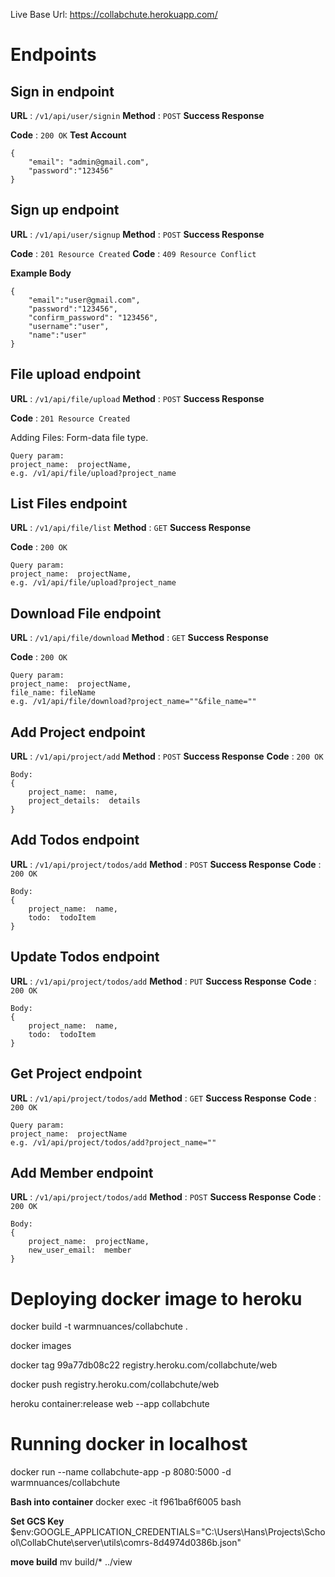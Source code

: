 Live Base Url: https://collabchute.herokuapp.com/
# Endpoints

## Sign in endpoint

**URL**  :  `/v1/api/user/signin`
**Method**  :  `POST`
**Success Response**

**Code**  :  `200 OK`
**Test Account**
```
{
	"email": "admin@gmail.com",
	"password":"123456"
}
```

## Sign up endpoint

**URL**  :  `/v1/api/user/signup`
**Method**  :  `POST`
**Success Response**

**Code**  :  `201 Resource Created`
**Code**  :  `409 Resource Conflict`

**Example Body**
```
{
	"email":"user@gmail.com",
	"password":"123456",
	"confirm_password": "123456",
	"username":"user",
	"name":"user"
}

```

## File upload endpoint

**URL**  :  `/v1/api/file/upload`
**Method**  :  `POST`
**Success Response**

**Code**  :  `201 Resource Created`

Adding Files: 
Form-data file type.
```
Query param:
project_name:  projectName,
e.g. /v1/api/file/upload?project_name
```

## List Files endpoint

**URL**  :  `/v1/api/file/list`
**Method**  :  `GET`
**Success Response**

**Code**  :  `200 OK`
```
Query param:
project_name:  projectName,
e.g. /v1/api/file/upload?project_name
```
## Download File endpoint

**URL**  :  `/v1/api/file/download`
**Method**  :  `GET`
**Success Response**

**Code**  :  `200 OK`
```
Query param:
project_name:  projectName,
file_name: fileName
e.g. /v1/api/file/download?project_name=""&file_name=""
```

## Add Project endpoint

**URL**  :  `/v1/api/project/add`
**Method**  :  `POST`
**Success Response**
**Code**  :  `200 OK`
```
Body: 
{
	project_name:  name,
	project_details:  details
}

```
## Add Todos endpoint

**URL**  :  `/v1/api/project/todos/add`
**Method**  :  `POST`
**Success Response**
**Code**  :  `200 OK`
```
Body: 
{
	project_name:  name,
	todo:  todoItem
}
```

## Update Todos endpoint

**URL**  :  `/v1/api/project/todos/add`
**Method**  :  `PUT`
**Success Response**
**Code**  :  `200 OK`
```
Body: 
{
	project_name:  name,
	todo:  todoItem
}
```
## Get Project endpoint

**URL**  :  `/v1/api/project/todos/add`
**Method**  :  `GET`
**Success Response**
**Code**  :  `200 OK`
```
Query param: 
project_name:  projectName
e.g. /v1/api/project/todos/add?project_name=""
```
## Add Member endpoint

**URL**  :  `/v1/api/project/todos/add`
**Method**  :  `POST`
**Success Response**
**Code**  :  `200 OK`
```
Body:
{
	project_name:  projectName,
	new_user_email:  member
}
```

# Deploying docker image to heroku

docker build -t warmnuances/collabchute .

docker images

docker tag 99a77db08c22 registry.heroku.com/collabchute/web

docker push registry.heroku.com/collabchute/web

heroku container:release web --app collabchute

  

# Running docker in localhost

docker run --name collabchute-app -p 8080:5000 -d warmnuances/collabchute

**Bash into container**
docker exec -it f961ba6f6005 bash

**Set GCS Key**
$env:GOOGLE_APPLICATION_CREDENTIALS="C:\Users\Hans\Projects\School\CollabChute\server\utils\comrs-8d4974d0386b.json"

**move build**
mv build/* ../view